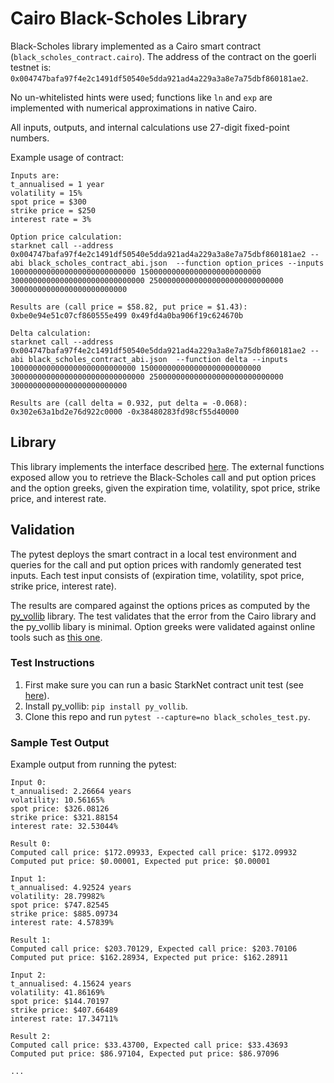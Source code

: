# Cairo Black-Scholes Library

Black-Scholes library implemented as a Cairo smart contract
(```black_scholes_contract.cairo```). The address of the contract on the goerli
testnet is: ```0x004747bafa97f4e2c1491df50540e5dda921ad4a229a3a8e7a75dbf860181ae2```.

No un-whitelisted hints were used; functions like ```ln``` and ```exp``` are
implemented with numerical approximations in native Cairo.

All inputs, outputs, and internal calculations use 27-digit fixed-point numbers.

Example usage of contract:
```
Inputs are:
t_annualised = 1 year
volatility = 15%
spot price = $300
strike price = $250
interest rate = 3%

Option price calculation:
starknet call --address 0x004747bafa97f4e2c1491df50540e5dda921ad4a229a3a8e7a75dbf860181ae2 --abi black_scholes_contract_abi.json  --function option_prices --inputs 1000000000000000000000000000 150000000000000000000000000 300000000000000000000000000000 250000000000000000000000000000 30000000000000000000000000

Results are (call price = $58.82, put price = $1.43):
0xbe0e94e51c07cf860555e499 0x49fd4a0ba906f19c624670b

Delta calculation:
starknet call --address 0x004747bafa97f4e2c1491df50540e5dda921ad4a229a3a8e7a75dbf860181ae2 --abi black_scholes_contract_abi.json  --function delta --inputs 1000000000000000000000000000 150000000000000000000000000 300000000000000000000000000000 250000000000000000000000000000 30000000000000000000000000

Results are (call delta = 0.932, put delta = -0.068):
0x302e63a1bd2e76d922c0000 -0x38480283fd98cf55d40000
```

## Library

This library implements the interface described
[here](https://blog.lyra.finance/cairo-developer-grant/). The external functions
exposed allow you to retrieve the Black-Scholes call and put option prices and
the option greeks, given the expiration time, volatility, spot price,
strike price, and interest rate.

## Validation

The pytest deploys the smart contract in a local test environment and queries
for the call and put option prices with randomly generated test inputs.
Each test input consists of
(expiration time, volatility, spot price, strike price, interest rate).

The results are compared against the options prices as computed by the
[py\_vollib](https://github.com/vollib/py_vollib) library. The test validates
that the error from the Cairo library and the py\_vollib libary is minimal.
Option greeks were validated against online tools such as [this
one](https://goodcalculators.com/black-scholes-calculator/).

### Test Instructions

1. First make sure you can run a basic StarkNet contract unit test (see
   [here](https://www.cairo-lang.org/docs/hello_starknet/unit_tests.html)).
2. Install py\_vollib: ```pip install py_vollib```.
3. Clone this repo and run ```pytest --capture=no black_scholes_test.py```.

### Sample Test Output

Example output from running the pytest:
```
Input 0:
t_annualised: 2.26664 years
volatility: 10.56165%
spot price: $326.08126
strike price: $321.88154
interest rate: 32.53044%

Result 0:
Computed call price: $172.09933, Expected call price: $172.09932
Computed put price: $0.00001, Expected put price: $0.00001

Input 1:
t_annualised: 4.92524 years
volatility: 28.79982%
spot price: $747.82545
strike price: $885.09734
interest rate: 4.57839%

Result 1:
Computed call price: $203.70129, Expected call price: $203.70106
Computed put price: $162.28934, Expected put price: $162.28911

Input 2:
t_annualised: 4.15624 years
volatility: 41.86169%
spot price: $144.70197
strike price: $407.66489
interest rate: 17.34711%

Result 2:
Computed call price: $33.43700, Expected call price: $33.43693
Computed put price: $86.97104, Expected put price: $86.97096

...
```
